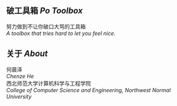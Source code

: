 ## 破工具箱 *Po Toolbox*
努力做到不让你破口大骂的工具箱  
*A toolbox that tries hard to let you feel nice.*
## 关于 *About*
何晨泽  
*Chenze He*  
西北师范大学计算机科学与工程学院  
*College of Computer Science and Engineering, Northwest Normal University*